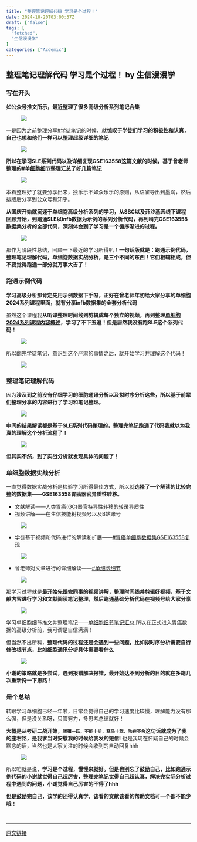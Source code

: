```yaml
---
title: "整理笔记理解代码 学习是个过程！"
date: 2024-10-20T03:00:57Z
draft: ["false"]
tags: [
  "fetched",
  "生信漫漫学"
]
categories: ["Acdemic"]
---
```

整理笔记理解代码 学习是个过程！ by 生信漫漫学
------
<div><section data-tool="mdnice编辑器" data-website="https://www.mdnice.com"><h3 data-tool="mdnice编辑器"><span></span><span></span><span>写在开头</span><span></span></h3><p data-tool="mdnice编辑器"><strong>如公众号推文所示，最近整理了很多高级分析系列笔记合集</strong></p><figure data-tool="mdnice编辑器"><img data-imgfileid="100006664" data-ratio="1.7366548042704626" data-src="https://mmbiz.qpic.cn/sz_mmbiz_png/icQem1PXnP9bAe5Q7vID6O06zh6bSmjSMXkFp9uEXV8mpSziah0ibaLZacia5v5J1xzAbGFuIicU654zAibz2MNtxrRw/640?wx_fmt=png&amp;from=appmsg" data-type="png" data-w="562" src="https://mmbiz.qpic.cn/sz_mmbiz_png/icQem1PXnP9bAe5Q7vID6O06zh6bSmjSMXkFp9uEXV8mpSziah0ibaLZacia5v5J1xzAbGFuIicU654zAibz2MNtxrRw/640?wx_fmt=png&amp;from=appmsg"></figure><p data-tool="mdnice编辑器">一是因为之前整理分享<a href="https://mp.weixin.qq.com/mp/appmsgalbum?__biz=MzkxOTI0Mjc3Mw==&amp;action=getalbum&amp;album_id=3619826869870018563&amp;scene=126&amp;sessionid=-1540750997#wechat_redirect" data-linktype="2">#学徒笔记</a>的时候，就<strong>惊叹于学徒们学习的积极性和认真，自己也想和他们一样可以整理超级详细的笔记</strong></p><figure data-tool="mdnice编辑器"><img data-imgfileid="100006667" data-ratio="1.4266802443991853" data-src="https://mmbiz.qpic.cn/sz_mmbiz_png/icQem1PXnP9bAe5Q7vID6O06zh6bSmjSMnS1vJNMc6aaj5t4UzxnPCEpfauB1SZgduWB0MKGCZokoWrch8KxkPQ/640?wx_fmt=png&amp;from=appmsg" data-type="png" data-w="982" src="https://mmbiz.qpic.cn/sz_mmbiz_png/icQem1PXnP9bAe5Q7vID6O06zh6bSmjSMnS1vJNMc6aaj5t4UzxnPCEpfauB1SZgduWB0MKGCZokoWrch8KxkPQ/640?wx_fmt=png&amp;from=appmsg"></figure><p data-tool="mdnice编辑器"><strong>所以在学习SLE系列代码以及详细复现GSE163558这篇文献的时候，基于曾老师整理的<a href="https://mp.weixin.qq.com/mp/appmsgalbum?__biz=MzAxMDkxODM1Ng==&amp;action=getalbum&amp;album_id=3612666257075437569&amp;scene=21&amp;subscene=227&amp;sessionid=1726887344&amp;enterid=1726887350&amp;from_msgid=2247533814&amp;from_itemidx=1&amp;count=3&amp;nolastread=1&amp;uin=&amp;key=&amp;devicetype=Windows+11+x64&amp;version=63090b19&amp;lang=zh_CN&amp;ascene=0#wechat_redirect" data-linktype="2">#单细胞细节</a>整理汇总了好几篇笔记</strong></p><figure data-tool="mdnice编辑器"><img data-imgfileid="100006668" data-ratio="0.4744791666666667" data-src="https://mmbiz.qpic.cn/sz_mmbiz_png/icQem1PXnP9bAe5Q7vID6O06zh6bSmjSMIDIoVZG9up5Do2nViakJs5PUnnMqUMQtehk9r8oLVcsEFkzaPPZOKMQ/640?wx_fmt=png&amp;from=appmsg" data-type="png" data-w="1920" src="https://mmbiz.qpic.cn/sz_mmbiz_png/icQem1PXnP9bAe5Q7vID6O06zh6bSmjSMIDIoVZG9up5Do2nViakJs5PUnnMqUMQtehk9r8oLVcsEFkzaPPZOKMQ/640?wx_fmt=png&amp;from=appmsg"></figure><p data-tool="mdnice编辑器">本着整理好了就要分享出来，独乐乐不如众乐乐的原则，从语雀导出到墨滴，然后排版后分享到公众号和知乎。</p><p data-tool="mdnice编辑器"><strong>从国庆开始就沉迷于单细胞高级分析系列的学习，从SBC以及菲沙基因线下课程回顾开始，到跑通SLE以infb数据为示例的系列分析代码，再到啃完GSE163558数据集分析的全部代码，深刻体会到了学习是一个循序渐进的过程。</strong></p><figure data-tool="mdnice编辑器"><img data-imgfileid="100006666" data-ratio="0.4744791666666667" data-src="https://mmbiz.qpic.cn/sz_mmbiz_png/icQem1PXnP9bAe5Q7vID6O06zh6bSmjSMvW3ygiaYR5glm2AsNSqDbiciaxjILCuC7cQ4sMrwV69Ao7ibcCgf2BdEYg/640?wx_fmt=png&amp;from=appmsg" data-type="png" data-w="1920" src="https://mmbiz.qpic.cn/sz_mmbiz_png/icQem1PXnP9bAe5Q7vID6O06zh6bSmjSMvW3ygiaYR5glm2AsNSqDbiciaxjILCuC7cQ4sMrwV69Ao7ibcCgf2BdEYg/640?wx_fmt=png&amp;from=appmsg"></figure><p data-tool="mdnice编辑器">那作为阶段性总结，回顾一下最近的学习所得叭！<strong>一句话版就是：跑通示例代码，整理笔记理解代码，单细胞数据实战分析，是三个不同的东西！它们相辅相成，但不要觉得跑通一部分就万事大吉了！</strong></p><h3 data-tool="mdnice编辑器"><span></span><span></span><span>跑通示例代码</span><span></span></h3><p data-tool="mdnice编辑器"><strong>学习高级分析那肯定先用示例数据下手呀，正好在曾老师年初给大家分享的单细胞2024系列课程里面，就有分享infb数据集的全套分析代码</strong></p><p data-tool="mdnice编辑器">虽然这个课程我<strong>从听课整理时间线到剪辑成每个独立的视频，再到整理<a href="https://mp.weixin.qq.com/s?__biz=MzUzMTEwODk0Ng==&amp;mid=2247527012&amp;idx=1&amp;sn=12db1993301edcd9d437fba70273091d&amp;scene=21#wechat_redirect" data-linktype="2">单细胞2024系列课程内容概述</a>，学习了不下五遍！但是居然我没有跑SLE这个系列代码！</strong></p><figure data-tool="mdnice编辑器"><img data-imgfileid="100006665" data-ratio="0.7504930966469427" data-src="https://mmbiz.qpic.cn/sz_mmbiz_png/icQem1PXnP9bAe5Q7vID6O06zh6bSmjSMTc69n3cU5GUxs4oGFgRteWaibKCtWicI9RdsNSsYztWbujibfcpD0yOJw/640?wx_fmt=png&amp;from=appmsg" data-type="png" data-w="1014" src="https://mmbiz.qpic.cn/sz_mmbiz_png/icQem1PXnP9bAe5Q7vID6O06zh6bSmjSMTc69n3cU5GUxs4oGFgRteWaibKCtWicI9RdsNSsYztWbujibfcpD0yOJw/640?wx_fmt=png&amp;from=appmsg"></figure><p data-tool="mdnice编辑器">所以翻完学徒笔记，意识到这个严肃的事情之后，就开始学习并理解这个代码！</p><figure data-tool="mdnice编辑器"><img data-imgfileid="100006671" data-ratio="0.5977093772369363" data-src="https://mmbiz.qpic.cn/sz_mmbiz_png/icQem1PXnP9bAe5Q7vID6O06zh6bSmjSMsExOJ2Z7u6gFlTYe53GMfMiaBvzOBHt8JQfxq9t4cv9dn1hKB4dicoSw/640?wx_fmt=png&amp;from=appmsg" data-type="png" data-w="1397" src="https://mmbiz.qpic.cn/sz_mmbiz_png/icQem1PXnP9bAe5Q7vID6O06zh6bSmjSMsExOJ2Z7u6gFlTYe53GMfMiaBvzOBHt8JQfxq9t4cv9dn1hKB4dicoSw/640?wx_fmt=png&amp;from=appmsg"></figure><h3 data-tool="mdnice编辑器"><span></span><span></span><span>整理笔记理解代码</span><span></span></h3><p data-tool="mdnice编辑器">因为<strong>涉及到之前没有仔细学习的细胞通讯分析以及拟时序分析这些，所以基于前辈们整理分享的内容进行了学习和笔记整理。</strong></p><figure data-tool="mdnice编辑器"><img data-imgfileid="100006670" data-ratio="0.5964664310954063" data-src="https://mmbiz.qpic.cn/sz_mmbiz_png/icQem1PXnP9bAe5Q7vID6O06zh6bSmjSMx9kLb4vBWaPicq3uEEuaU5ibmIyibK9BX3ls2YvraeW9IctoUC0AicNrZw/640?wx_fmt=png&amp;from=appmsg" data-type="png" data-w="1415" src="https://mmbiz.qpic.cn/sz_mmbiz_png/icQem1PXnP9bAe5Q7vID6O06zh6bSmjSMx9kLb4vBWaPicq3uEEuaU5ibmIyibK9BX3ls2YvraeW9IctoUC0AicNrZw/640?wx_fmt=png&amp;from=appmsg"></figure><p data-tool="mdnice编辑器"><strong>中间的结果解读都是基于SLE系列代码整理的，整理完笔记跑通了代码我就以为我真的理解这个分析流程了！</strong></p><figure data-tool="mdnice编辑器"><img data-imgfileid="100006672" data-ratio="0.5686528497409327" data-src="https://mmbiz.qpic.cn/sz_mmbiz_png/icQem1PXnP9bAe5Q7vID6O06zh6bSmjSMknn0UHtSY5V7wJkwkxticMoOhY6JAIicygwJrJibdqAe2MRcde8TOrInw/640?wx_fmt=png&amp;from=appmsg" data-type="png" data-w="1544" src="https://mmbiz.qpic.cn/sz_mmbiz_png/icQem1PXnP9bAe5Q7vID6O06zh6bSmjSMknn0UHtSY5V7wJkwkxticMoOhY6JAIicygwJrJibdqAe2MRcde8TOrInw/640?wx_fmt=png&amp;from=appmsg"></figure><p data-tool="mdnice编辑器">但<strong>其实不然，到了实战分析就发现具体的问题了！</strong></p><h3 data-tool="mdnice编辑器"><span></span><span></span><span>单细胞数据实战分析</span><span></span></h3><p data-tool="mdnice编辑器">一直觉得数据实战分析是检验学习所得最佳方式，所以就<strong>选择了一个解读的比较完整的数据集——GSE163558胃癌器官异质性转移。</strong></p><ul data-tool="mdnice编辑器"><li><section>文献解读——<a href="https://mp.weixin.qq.com/s?__biz=MzI1Njk4ODE0MQ==&amp;mid=2247523151&amp;idx=1&amp;sn=1503e91041adef40273162ad62abbc3e&amp;scene=21#wechat_redirect" data-linktype="2">人类胃癌(GC)器官特异性转移的转录异质性</a></section></li><li><section>视频讲解——在生信技能树视频号以及B站账号</section></li></ul><figure data-tool="mdnice编辑器"><img data-imgfileid="100006669" data-ratio="0.5139043381535039" data-src="https://mmbiz.qpic.cn/sz_mmbiz_png/icQem1PXnP9bAe5Q7vID6O06zh6bSmjSMprgrOh55P1hJAdwUU1n6x00RyxaTVuPUqPyPjzSSO9j4YQoiawntuicQ/640?wx_fmt=png&amp;from=appmsg" data-type="png" data-w="899" src="https://mmbiz.qpic.cn/sz_mmbiz_png/icQem1PXnP9bAe5Q7vID6O06zh6bSmjSMprgrOh55P1hJAdwUU1n6x00RyxaTVuPUqPyPjzSSO9j4YQoiawntuicQ/640?wx_fmt=png&amp;from=appmsg"></figure><ul data-tool="mdnice编辑器"><li><section>学徒基于视频和代码进行的解读和扩展——<a href="https://mp.weixin.qq.com/mp/appmsgalbum?__biz=MzI1Njk4ODE0MQ==&amp;action=getalbum&amp;album_id=3492390327556276224&amp;scene=173&amp;subscene=&amp;sessionid=undefined&amp;enterid=0&amp;from_msgid=2247523238&amp;from_itemidx=1&amp;count=3&amp;nolastread=1#wechat_redirect" data-linktype="2">#胃癌单细胞数据集GSE163558复现</a></section></li></ul><figure data-tool="mdnice编辑器"><img data-imgfileid="100006673" data-ratio="1.3850687622789783" data-src="https://mmbiz.qpic.cn/sz_mmbiz_png/icQem1PXnP9bAe5Q7vID6O06zh6bSmjSMl2oMLzMuWibPZgOqLfMxSt1dlib5OpwajJibBq05XSPf7wzKSNfyge72A/640?wx_fmt=png&amp;from=appmsg" data-type="png" data-w="1018" src="https://mmbiz.qpic.cn/sz_mmbiz_png/icQem1PXnP9bAe5Q7vID6O06zh6bSmjSMl2oMLzMuWibPZgOqLfMxSt1dlib5OpwajJibBq05XSPf7wzKSNfyge72A/640?wx_fmt=png&amp;from=appmsg"></figure><ul data-tool="mdnice编辑器"><li><section>曾老师对文章进行的详细解读——<a href="https://mp.weixin.qq.com/mp/appmsgalbum?__biz=MzAxMDkxODM1Ng==&amp;action=getalbum&amp;album_id=3612666257075437569&amp;scene=21&amp;subscene=227&amp;sessionid=1726887344&amp;enterid=1726887350&amp;from_msgid=2247533814&amp;from_itemidx=1&amp;count=3&amp;nolastread=1&amp;uin=&amp;key=&amp;devicetype=Windows+11+x64&amp;version=63090b19&amp;lang=zh_CN&amp;ascene=0#wechat_redirect" data-linktype="2">#单细胞细节</a></section></li></ul><figure data-tool="mdnice编辑器"><img data-imgfileid="100006677" data-ratio="1.3916500994035785" data-src="https://mmbiz.qpic.cn/sz_mmbiz_png/icQem1PXnP9bAe5Q7vID6O06zh6bSmjSMLNIhtPibwARCNrLJNmxMMf85W3LqGhibKGGwEg5AdrLWviaWh1hkjSaWQ/640?wx_fmt=png&amp;from=appmsg" data-type="png" data-w="1006" src="https://mmbiz.qpic.cn/sz_mmbiz_png/icQem1PXnP9bAe5Q7vID6O06zh6bSmjSMLNIhtPibwARCNrLJNmxMMf85W3LqGhibKGGwEg5AdrLWviaWh1hkjSaWQ/640?wx_fmt=png&amp;from=appmsg"></figure><p data-tool="mdnice编辑器">那学习过程就是<strong>最开始先跟完同事的视频讲解，整理时间线并剪辑好视频，基于文献内容进行学习和文献阅读笔记整理，然后跑通基础分析代码在视频号给大家分享</strong></p><figure data-tool="mdnice编辑器"><img data-imgfileid="100006678" data-ratio="0.753441802252816" data-src="https://mmbiz.qpic.cn/sz_mmbiz_png/icQem1PXnP9bAe5Q7vID6O06zh6bSmjSMeusicWcoEOsGmYJO3QvAJHjiaLn6Q9z6F0cjG09VLD5QcibLicHC1BMVtQ/640?wx_fmt=png&amp;from=appmsg" data-type="png" data-w="799" src="https://mmbiz.qpic.cn/sz_mmbiz_png/icQem1PXnP9bAe5Q7vID6O06zh6bSmjSMeusicWcoEOsGmYJO3QvAJHjiaLn6Q9z6F0cjG09VLD5QcibLicHC1BMVtQ/640?wx_fmt=png&amp;from=appmsg"></figure><p data-tool="mdnice编辑器">学习单细胞细节推文并整理笔记——<a href="https://mp.weixin.qq.com/s?__biz=MzkxOTI0Mjc3Mw==&amp;mid=2247490310&amp;idx=1&amp;sn=3a9c3826c874c1102b9e06b37f03bd5e&amp;scene=21#wechat_redirect" data-linktype="2">单细胞细节笔记汇总</a>,所以在正式进入胃癌数据的高级分析前，我可谓是自信满满！</p><p data-tool="mdnice编辑器">但当然不出所料，<strong>整理代码的过程还是会遇到一些问题，比如拟时序分析需要自行修改根节点，比如细胞通讯分析具体需要看什么</strong></p><figure data-tool="mdnice编辑器"><img data-imgfileid="100006676" data-ratio="0.5191897654584222" data-src="https://mmbiz.qpic.cn/sz_mmbiz_png/icQem1PXnP9bAe5Q7vID6O06zh6bSmjSM3uLtibuBw9rDjFlDxE7I7zLksnDHY95mopSvzEnUk84IUctpJpWu3vw/640?wx_fmt=png&amp;from=appmsg" data-type="png" data-w="938" src="https://mmbiz.qpic.cn/sz_mmbiz_png/icQem1PXnP9bAe5Q7vID6O06zh6bSmjSM3uLtibuBw9rDjFlDxE7I7zLksnDHY95mopSvzEnUk84IUctpJpWu3vw/640?wx_fmt=png&amp;from=appmsg"></figure><p data-tool="mdnice编辑器"><strong>小谢的策略就是多尝试，遇到报错解决报错，最开始达不到分析的目的就在多跑几次重新捋一下思路！</strong></p><h3 data-tool="mdnice编辑器"><span></span><span></span><span>是个总结</span><span></span></h3><p data-tool="mdnice编辑器">转眼学习单细胞已经一年啦，日常会觉得自己的学习速度比较慢，理解能力没有那么强，但是没关系呀，只管努力，多思考总结就好！</p><p data-tool="mdnice编辑器"><strong>大概是从考研二战开始，<code>骐骥一跃，不能十步，驽马十驾，功在不舍</code>这句话就成为了我的座右铭，是我爹当时安慰我的时候给我发的短信!</strong> 也是我现在怀疑自己的时候会默念的话，当然也是大家关注的时候会收到的自动回复hhh</p><figure data-tool="mdnice编辑器"><img data-imgfileid="100006675" data-ratio="0.9973297730307076" data-src="https://mmbiz.qpic.cn/sz_mmbiz_png/icQem1PXnP9bAe5Q7vID6O06zh6bSmjSMnTYbkzEgrHPOcBwDVSqc2f7evNCwd6Ah5Od1EPrBtpocKU3LLwHxaA/640?wx_fmt=png&amp;from=appmsg" data-type="png" data-w="749" src="https://mmbiz.qpic.cn/sz_mmbiz_png/icQem1PXnP9bAe5Q7vID6O06zh6bSmjSMnTYbkzEgrHPOcBwDVSqc2f7evNCwd6Ah5Od1EPrBtpocKU3LLwHxaA/640?wx_fmt=png&amp;from=appmsg"></figure><p data-tool="mdnice编辑器">所以咱就是说，<strong>学习是个过程，慢慢来就好。但是也别忘了鼓励自己，比如跑通示例代码的小谢就觉得自己超厉害，整理完笔记觉得自己超认真，解决完实际分析过程中遇到的问题，小谢觉得自己厉害的不得了hhh</strong></p><p data-tool="mdnice编辑器"><strong>但是鼓励完自己，该学的还得认真学，该看的文献该看的帮助文档可一个都不能少哦！</strong></p></section><p><br></p><p><mp-style-type data-value="3"></mp-style-type></p></div>  
<hr>
<a href="https://mp.weixin.qq.com/s/-PZtDu8WAZpMMCMLb346sA",target="_blank" rel="noopener noreferrer">原文链接</a>
